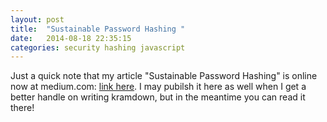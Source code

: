 ```yaml
---
layout: post
title:  "Sustainable Password Hashing "
date:   2014-08-18 22:35:15
categories: security hashing javascript 
---
```

Just a quick note that my article "Sustainable Password Hashing" is online now at medium.com: [link here](https://medium.com/@uther_bendragon/sustainable-password-hashing-8c6bd5de3844).  I may pubilsh it here as well when I get a better handle on writing kramdown, but in the meantime you can read it there!
